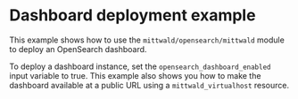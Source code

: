 # Dashboard deployment example

This example shows how to use the `mittwald/opensearch/mittwald` module to deploy an OpenSearch dashboard.

To deploy a dashboard instance, set the `opensearch_dashboard_enabled` input variable to true. This example also shows you how to make the dashboard available at a public URL using a `mittwald_virtualhost` resource.